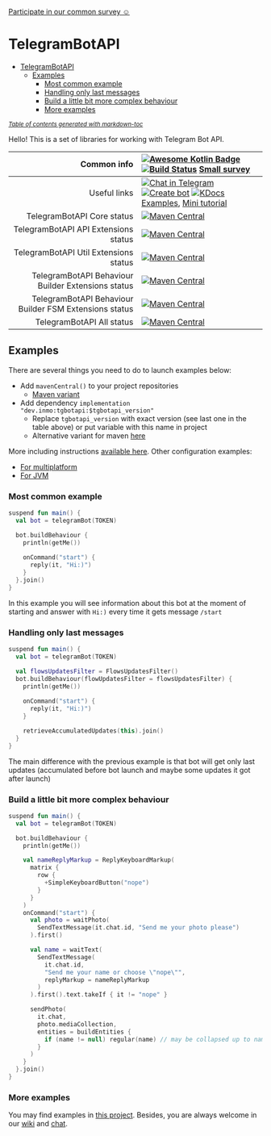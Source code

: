 [Participate in our common survey ☺](https://forms.gle/q6Xf8K3fD1pPsYUw9)

# TelegramBotAPI

- [TelegramBotAPI](#telegrambotapi)
  * [Examples](#examples)
    + [Most common example](#most-common-example)
    + [Handling only last messages](#handling-only-last-messages)
    + [Build a little bit more complex behaviour](#build-a-little-bit-more-complex-behaviour)
    + [More examples](#more-examples)

<small><i><a href='http://ecotrust-canada.github.io/markdown-toc/'>Table of contents generated with markdown-toc</a></i></small>

Hello! This is a set of libraries for working with Telegram Bot API.

| Common info                           | [![Awesome Kotlin Badge](https://kotlin.link/awesome-kotlin.svg)](https://github.com/KotlinBy/awesome-kotlin) [![Build Status](https://github.com/InsanusMokrassar/TelegramBotAPI/workflows/Build/badge.svg)](https://github.com/InsanusMokrassar/TelegramBotAPI/actions) [Small survey](https://forms.gle/2Hex2ynbHWHhi1KY7)|
| -------------------------------------:|:------------------------------------------------------------------------------------------------------------------------------------------------------------------------------------------------------------------------------------------------------------------------------------------------------------------------------------------------------------------------------------------------------------------------------------------------------------------------------------------------ |
| Useful links | [![Chat in Telegram](https://img.shields.io/static/v1?label=Talk&message=Telegram&color=blue)](https://t.me/InMoTelegramBotAPI) [![Create bot](https://img.shields.io/static/v1?label=Github&message=Template&color=blue)](https://github.com/InsanusMokrassar/TelegramBotAPI-bot_template/generate) [![KDocs](https://img.shields.io/static/v1?label=Open&message=kdocs&color=blue)](https://tgbotapi.inmo.dev/index.html) [Examples](https://github.com/InsanusMokrassar/TelegramBotAPI-examples/), [Mini tutorial](https://bookstack.inmo.dev/books/telegrambotapi/chapter/introduction-tutorial) |
| TelegramBotAPI Core status                 | [![Maven Central](https://maven-badges.herokuapp.com/maven-central/dev.inmo/tgbotapi.core/badge.svg)](https://maven-badges.herokuapp.com/maven-central/dev.inmo/tgbotapi.core) |
| TelegramBotAPI API Extensions status      | [![Maven Central](https://maven-badges.herokuapp.com/maven-central/dev.inmo/tgbotapi.api/badge.svg)](https://maven-badges.herokuapp.com/maven-central/dev.inmo/tgbotapi.api) |
| TelegramBotAPI Util Extensions status | [![Maven Central](https://maven-badges.herokuapp.com/maven-central/dev.inmo/tgbotapi.utils/badge.svg)](https://maven-badges.herokuapp.com/maven-central/dev.inmo/tgbotapi.utils) |
| TelegramBotAPI Behaviour Builder Extensions status | [![Maven Central](https://maven-badges.herokuapp.com/maven-central/dev.inmo/tgbotapi.behaviour_builder/badge.svg)](https://maven-badges.herokuapp.com/maven-central/dev.inmo/tgbotapi.behaviour_builder) |
| TelegramBotAPI Behaviour Builder FSM Extensions status | [![Maven Central](https://maven-badges.herokuapp.com/maven-central/dev.inmo/tgbotapi.behaviour_builder.fsm/badge.svg)](https://maven-badges.herokuapp.com/maven-central/dev.inmo/tgbotapi.behaviour_builder.fsm) |
| TelegramBotAPI All status                 | [![Maven Central](https://maven-badges.herokuapp.com/maven-central/dev.inmo/tgbotapi/badge.svg)](https://maven-badges.herokuapp.com/maven-central/dev.inmo/tgbotapi)                                                             |

## Examples

There are several things you need to do to launch examples below:

* Add `mavenCentral()` to your project repositories
    * [Maven variant](https://github.com/InsanusMokrassar/TelegramBotAPI/wiki/Including-in-your-project#pomxml)
* Add dependency `implementation "dev.inmo:tgbotapi:$tgbotapi_version"` 
    * Replace `tgbotapi_version` with exact version (see last one in the table above) or put variable with this name in project
    * Alternative variant for maven [here](https://github.com/InsanusMokrassar/TelegramBotAPI/wiki/Including-in-your-project#telegrambotapi)

More including instructions [available here](https://github.com/InsanusMokrassar/TelegramBotAPI/wiki/Including-in-your-project).
Other configuration examples:

* [For multiplatform](https://github.com/InsanusMokrassar/TelegramBotAPI-examples/tree/master/ResenderBot)
* [For JVM](https://github.com/InsanusMokrassar/TelegramBotAPI-examples/blob/master/GetMeBot/build.gradle)

### Most common example

```kotlin
suspend fun main() {
  val bot = telegramBot(TOKEN)

  bot.buildBehaviour {
    println(getMe())
  
    onCommand("start") {
      reply(it, "Hi:)")
    }
  }.join()
}
```

In this example you will see information about this bot at the moment of starting and answer with `Hi:)` every time it
gets message `/start`

### Handling only last messages

```kotlin
suspend fun main() {
  val bot = telegramBot(TOKEN)

  val flowsUpdatesFilter = FlowsUpdatesFilter()
  bot.buildBehaviour(flowUpdatesFilter = flowsUpdatesFilter) {
    println(getMe())
  
    onCommand("start") {
      reply(it, "Hi:)")
    }

    retrieveAccumulatedUpdates(this).join()
  }
}
```

The main difference with the previous example is that bot will get only last updates (accumulated before bot launch
and maybe some updates it got after launch)

### Build a little bit more complex behaviour

```kotlin
suspend fun main() {
  val bot = telegramBot(TOKEN)

  bot.buildBehaviour {
    println(getMe())

    val nameReplyMarkup = ReplyKeyboardMarkup(
      matrix {
        row {
          +SimpleKeyboardButton("nope")
        }
      }
    )
    onCommand("start") {
      val photo = waitPhoto(
        SendTextMessage(it.chat.id, "Send me your photo please")
      ).first()

      val name = waitText(
        SendTextMessage(
          it.chat.id,
          "Send me your name or choose \"nope\"",
          replyMarkup = nameReplyMarkup
        )
      ).first().text.takeIf { it != "nope" }

      sendPhoto(
        it.chat,
        photo.mediaCollection,
        entities = buildEntities {
          if (name != null) regular(name) // may be collapsed up to name ?.let(::regular)
        }
      )
    }
  }.join()
}
```

### More examples

You may find examples in [this project](https://github.com/InsanusMokrassar/TelegramBotAPI-examples). Besides, you are
always welcome in our [wiki](https://github.com/InsanusMokrassar/TelegramBotAPI/wiki/About-this-project) and
[chat](https://t.me/InMoTelegramBotAPIChat).
